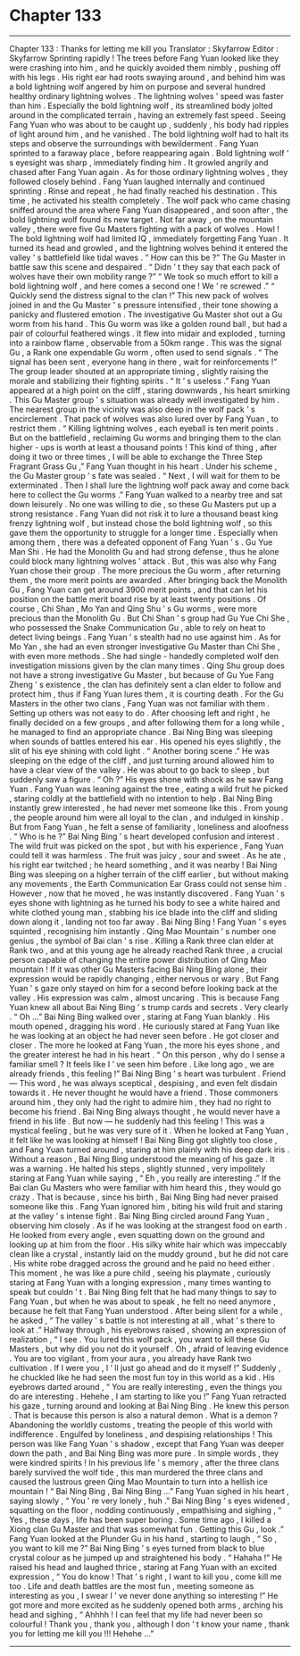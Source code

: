 
# Chapter 133


---

Chapter 133 : Thanks for letting me kill you
Translator :
Skyfarrow
Editor :
Skyfarrow
Sprinting rapidly !
The trees before Fang Yuan looked like they were crashing into him , and he quickly avoided them nimbly , pushing off with his legs .
His right ear had roots swaying around , and behind him was a bold lightning wolf angered by him on purpose and several hundred healthy ordinary lightning wolves .
The lightning wolves ’ speed was faster than him . Especially the bold lightning wolf , its streamlined body jolted around in the complicated terrain , having an extremely fast speed .
Seeing Fang Yuan who was about to be caught up , suddenly , his body had ripples of light around him , and he vanished .
The bold lightning wolf had to halt its steps and observe the surroundings with bewilderment .
Fang Yuan sprinted to a faraway place , before reappearing again .
Bold lightning wolf ’ s eyesight was sharp , immediately finding him . It growled angrily and chased after Fang Yuan again .
As for those ordinary lightning wolves , they followed closely behind .
Fang Yuan laughed internally and continued sprinting .
Rinse and repeat , he had finally reached his destination . This time , he activated his stealth completely .
The wolf pack who came chasing sniffed around the area where Fang Yuan disappeared , and soon after , the bold lightning wolf found its new target .
Not far away , on the mountain valley , there were five Gu Masters fighting with a pack of wolves .
Howl !
The bold lightning wolf had limited IQ , immediately forgetting Fang Yuan . It turned its head and growled , and the lightning wolves behind it entered the valley ’ s battlefield like tidal waves .
“ How can this be ?” The Gu Master in battle saw this scene and despaired .
“ Didn ’ t they say that each pack of wolves have their own mobility range ?”
“ We took so much effort to kill a bold lightning wolf , and here comes a second one ! We ’ re screwed .”
“ Quickly send the distress signal to the clan !”
This new pack of wolves joined in and the Gu Master ’ s pressure intensified , their tone showing a panicky and flustered emotion .
The investigative Gu Master shot out a Gu worm from his hand .
This Gu worm was like a golden round ball , but had a pair of colourful feathered wings . It flew into midair and exploded , turning into a rainbow flame , observable from a 50km range .
This was the signal Gu , a Rank one expendable Gu worm , often used to send signals .
“ The signal has been sent , everyone hang in there , wait for reinforcements !” The group leader shouted at an appropriate timing , slightly raising the morale and stabilizing their fighting spirits .
“ It ’ s useless .” Fang Yuan appeared at a high point on the cliff , staring downwards , his heart smirking .
This Gu Master group ’ s situation was already well investigated by him . The nearest group in the vicinity was also deep in the wolf pack ’ s encirclement .
That pack of wolves was also lured over by Fang Yuan , to restrict them .
“ Killing lightning wolves , each eyeball is ten merit points . But on the battlefield , reclaiming Gu worms and bringing them to the clan higher - ups is worth at least a thousand points ! This kind of thing , after doing it two or three times , I will be able to exchange the Three Step Fragrant Grass Gu ,” Fang Yuan thought in his heart .
Under his scheme , the Gu Master group ’ s fate was sealed .
“ Next , I will wait for them to be exterminated . Then I shall lure the lightning wolf pack away and come back here to collect the Gu worms .” Fang Yuan walked to a nearby tree and sat down leisurely .
No one was willing to die , so these Gu Masters put up a strong resistance .
Fang Yuan did not risk it to lure a thousand beast king frenzy lightning wolf , but instead chose the bold lightning wolf , so this gave them the opportunity to struggle for a longer time .
Especially when among them , there was a defeated opponent of Fang Yuan ’ s .
Gu Yue Man Shi .
He had the Monolith Gu and had strong defense , thus he alone could block many lightning wolves ’ attack .
But , this was also why Fang Yuan chose their group .
The more precious the Gu worm , after returning them , the more merit points are awarded . After bringing back the Monolith Gu , Fang Yuan can get around 3900 merit points , and that can let his position on the battle merit board rise by at least twenty positions .
Of course , Chi Shan , Mo Yan and Qing Shu ’ s Gu worms , were more precious than the Monolith Gu .
But Chi Shan ’ s group had Gu Yue Chi She , who possessed the Snake Communication Gu , able to rely on heat to detect living beings . Fang Yuan ’ s stealth had no use against him .
As for Mo Yan , she had an even stronger investigative Gu Master than Chi She , with even more methods . She had single - handedly completed wolf den investigation missions given by the clan many times .
Qing Shu group does not have a strong investigative Gu Master , but because of Gu Yue Fang Zheng ’ s existence , the clan has definitely sent a clan elder to follow and protect him , thus if Fang Yuan lures them , it is courting death .
For the Gu Masters in the other two clans , Fang Yuan was not familiar with them .
Setting up others was not easy to do . After choosing left and right , he finally decided on a few groups , and after following them for a long while , he managed to find an appropriate chance .
Bai Ning Bing was sleeping when sounds of battles entered his ear .
His opened his eyes slightly , the slit of his eye shining with cold light .
“ Another boring scene .” He was sleeping on the edge of the cliff , and just turning around allowed him to have a clear view of the valley . He was about to go back to sleep , but suddenly saw a figure .
“ Oh ?” His eyes shone with shock as he saw Fang Yuan .
Fang Yuan was leaning against the tree , eating a wild fruit he picked , staring coldly at the battlefield with no intention to help .
Bai Ning Bing instantly grew interested , he had never met someone like this . From young , the people around him were all loyal to the clan , and indulged in kinship .
But from Fang Yuan , he felt a sense of familiarity , loneliness and aloofness .
“ Who is he ?” Bai Ning Bing ’ s heart developed confusion and interest .
The wild fruit was picked on the spot , but with his experience , Fang Yuan could tell it was harmless .
The fruit was juicy , sour and sweet . As he ate , his right ear twitched ; he heard something , and it was nearby !
Bai Ning Bing was sleeping on a higher terrain of the cliff earlier , but without making any movements , the Earth Communication Ear Grass could not sense him . However , now that he moved , he was instantly discovered .
Fang Yuan ’ s eyes shone with lightning as he turned his body to see a white haired and white clothed young man , stabbing his ice blade into the cliff and sliding down along it , landing not too far away .
Bai Ning Bing !
Fang Yuan ’ s eyes squinted , recognising him instantly .
Qing Mao Mountain ’ s number one genius , the symbol of Bai clan ’ s rise . Killing a Rank three clan elder at Rank two , and at this young age he already reached Rank three , a crucial person capable of changing the entire power distribution of Qing Mao mountain !
If it was other Gu Masters facing Bai Ning Bing alone , their expression would be rapidly changing , either nervous or wary .
But Fang Yuan ’ s gaze only stayed on him for a second before looking back at the valley . His expression was calm , almost uncaring . This is because Fang Yuan knew all about Bai Ning Bing ’ s trump cards and secrets . Very clearly .
“ Oh …” Bai Ning Bing walked over , staring at Fang Yuan blankly . His mouth opened , dragging his word .
He curiously stared at Fang Yuan like he was looking at an object he had never seen before .
He got closer and closer . The more he looked at Fang Yuan , the more his eyes shone , and the greater interest he had in his heart .
“ On this person , why do I sense a familiar smell ? It feels like I ’ ve seen him before . Like long ago , we are already friends , this feeling !” Bai Ning Bing ’ s heart was turbulent .
Friend — This word , he was always sceptical , despising , and even felt disdain towards it .
He never thought he would have a friend . Those commoners around him , they only had the right to admire him , they had no right to become his friend .
Bai Ning Bing always thought , he would never have a friend in his life .
But now — he suddenly had this feeling !
This was a mystical feeling , but he was very sure of it . When he looked at Fang Yuan , it felt like he was looking at himself !
Bai Ning Bing got slightly too close , and Fang Yuan turned around , staring at him plainly with his deep dark iris .
Without a reason , Bai Ning Bing understood the meaning of his gaze .
It was a warning .
He halted his steps , slightly stunned , very impolitely staring at Fang Yuan while saying , “ Eh , you really are interesting .”
If the Bai clan Gu Masters who were familiar with him heard this , they would go crazy .
That is because , since his birth , Bai Ning Bing had never praised someone like this .
Fang Yuan ignored him , biting his wild fruit and staring at the valley ’ s intense fight .
Bai Ning Bing circled around Fang Yuan , observing him closely . As if he was looking at the strangest food on earth . He looked from every angle , even squatting down on the ground and looking up at him from the floor .
His silky white hair which was impeccably clean like a crystal , instantly laid on the muddy ground , but he did not care .
His white robe dragged across the ground and he paid no heed either .
This moment , he was like a pure child , seeing his playmate , curiously staring at Fang Yuan with a longing expression , many times wanting to speak but couldn ’ t .
Bai Ning Bing felt that he had many things to say to Fang Yuan , but when he was about to speak , he felt no need anymore , because he felt that Fang Yuan understood .
After being silent for a while , he asked , “ The valley ’ s battle is not interesting at all , what ’ s there to look at .”
Halfway through , his eyebrows raised , showing an expression of realization , “ I see . You lured this wolf pack , you want to kill these Gu Masters , but why did you not do it yourself . Oh , afraid of leaving evidence . You are too vigilant , from your aura , you already have Rank two cultivation . If I were you , I ’ ll just go ahead and do it myself !”
Suddenly , he chuckled like he had seen the most fun toy in this world as a kid . His eyebrows darted around , “ You are really interesting , even the things you do are interesting . Hehehe , I am starting to like you !”
Fang Yuan retracted his gaze , turning around and looking at Bai Ning Bing .
He knew this person .
That is because this person is also a natural demon .
What is a demon ?
Abandoning the worldly customs , treating the people of this world with indifference . Engulfed by loneliness , and despising relationships !
This person was like Fang Yuan ’ s shadow , except that Fang Yuan was deeper down the path , and Bai Ning Bing was more pure .
In simple words , they were kindred spirits !
In his previous life ’ s memory , after the three clans barely survived the wolf tide , this man murdered the three clans and caused the lustrous green Qing Mao Mountain to turn into a hellish ice mountain !
“ Bai Ning Bing , Bai Ning Bing …” Fang Yuan sighed in his heart , saying slowly , “ You ’ re very lonely , huh .”
Bai Ning Bing ’ s eyes widened , squatting on the floor , nodding continuously , empathising and sighing , “ Yes , these days , life has been super boring . Some time ago , I killed a Xiong clan Gu Master and that was somewhat fun . Getting this Gu , look .”
Fang Yuan looked at the Plunder Gu in his hand , starting to laugh , “ So , you want to kill me ?”
Bai Ning Bing ’ s eyes turned from black to blue crystal colour as he jumped up and straightened his body .
“ Hahaha !” He raised his head and laughed thrice , staring at Fang Yuan with an excited expression , “ You do know ! That ’ s right , I want to kill you , come kill me too . Life and death battles are the most fun , meeting someone as interesting as you , I swear I ’ ve never done anything so interesting !”
He got more and more excited as he suddenly opened both arms , arching his head and sighing , “ Ahhhh ! I can feel that my life had never been so colourful ! Thank you , thank you , although I don ’ t know your name , thank you for letting me kill you !!! Hehehe …”

---

